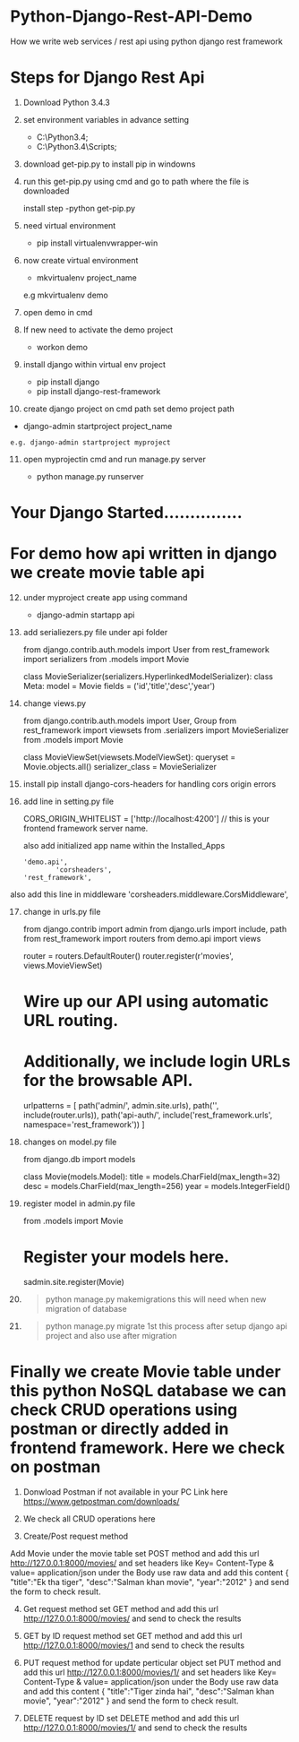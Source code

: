 # Python-Django-Rest-API-Demo
How we write web services / rest api using python django rest framework

# Steps for Django Rest Api

1) Download Python 3.4.3

2) set environment variables in advance setting

   - C:\Python3.4;
   - C:\Python3.4\Scripts;

3) download get-pip.py   to install pip in windowns

4) run this get-pip.py using cmd and go to path where the file is downloaded

    install step    -python get-pip.py

5) need virtual environment

    - pip install virtualenvwrapper-win

6) now create virtual environment

    - mkvirtualenv project_name

    e.g   mkvirtualenv demo

7) open demo in cmd

8) If new need to activate the demo project

    - workon demo

9) install django within virtual env project
   - pip install django
   - pip install django-rest-framework

10) create django project on cmd path set demo project path

   - django-admin startproject project_name

	e.g. django-admin startproject myproject

11) open myprojectin cmd and run manage.py server

    - python manage.py runserver


# Your Django Started...............

# For demo how api written in django we create movie table api

12) under myproject create app using command

    -   django-admin startapp api

13) add serialiezers.py file under api folder

	from django.contrib.auth.models import User
	from rest_framework import serializers
	from .models import Movie

	class MovieSerializer(serializers.HyperlinkedModelSerializer):
	    class Meta:
        	model = Movie
	        fields = ('id','title','desc','year')

14) change views.py 
	
	from django.contrib.auth.models import User, Group
	from rest_framework import viewsets
	from .serializers import MovieSerializer
	from .models import Movie

	class MovieViewSet(viewsets.ModelViewSet):
	    queryset = Movie.objects.all()
	    serializer_class = MovieSerializer

15) install pip install django-cors-headers for handling cors origin errors

16) add line in setting.py file

	CORS_ORIGIN_WHITELIST = ['http://localhost:4200'] // this is your frontend framework server name.

    also add initialized app name within the Installed_Apps

		'demo.api',
       	        'corsheaders',
		'rest_framework',

   also add this line in middleware
	'corsheaders.middleware.CorsMiddleware',

17) change in urls.py file 

	from django.contrib import admin
	from django.urls import include, path
	from rest_framework import routers
	from demo.api import views

	router = routers.DefaultRouter()
	router.register(r'movies', views.MovieViewSet)

	# Wire up our API using automatic URL routing.
	# Additionally, we include login URLs for the browsable API.
	urlpatterns = [
	    path('admin/', admin.site.urls),
	    path('', include(router.urls)),
	    path('api-auth/', include('rest_framework.urls', namespace='rest_framework'))
	]

18) changes on model.py file

	from django.db import models

	class Movie(models.Model):
	    title = models.CharField(max_length=32)
	    desc = models.CharField(max_length=256)
	    year = models.IntegerField()

19) register model in admin.py file

	from .models import Movie

	# Register your models here.

	sadmin.site.register(Movie)

20) >python manage.py makemigrations     this will need when new migration of database

21) >python manage.py migrate 1st this process after setup django api project and also use after migration

# Finally we create Movie table under this python NoSQL database we can check CRUD operations using postman or directly added in frontend framework. Here we check on postman

1) Donwload Postman if not available in your PC Link here https://www.getpostman.com/downloads/

2) We check all CRUD operations here

3) Create/Post request method

Add Movie under the movie table set POST method and add this url http://127.0.0.1:8000/movies/   and set headers like
	Key= Content-Type     &    value= application/json
under the Body use raw data and add this content
{
  "title":"Ek tha tiger",
  "desc":"Salman khan movie",
  "year":"2012"
}
and send the form to check result.

4) Get request method
set GET method and add this url http://127.0.0.1:8000/movies/ and send to check the results

5) GET by ID request method 
set GET method and add this url http://127.0.0.1:8000/movies/1 and send to check the results

6) PUT request method for update perticular object
set PUT method and add this url http://127.0.0.1:8000/movies/1/   and set headers like
	Key= Content-Type     &    value= application/json
under the Body use raw data and add this content
{
  "title":"Tiger zinda hai",
  "desc":"Salman khan movie",
  "year":"2012"
}
and send the form to check result.

7) DELETE request by ID
set DELETE method and add this url http://127.0.0.1:8000/movies/1/ and send to check the results

